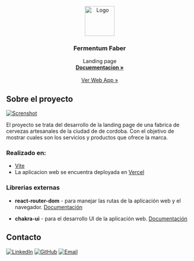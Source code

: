 <div align="center">
  <a href="https://github.com/sanmoyano">
    <img src="https://firebasestorage.googleapis.com/v0/b/fermentum-app.appspot.com/o/logo_fmtm.svg?alt=media&token=cba5f277-4b2f-4e31-a820-ba07f02bf21d" alt="Logo" width="80" height="80">
  </a>

<h3 align="center">Fermentum Faber</h3>
  <p align="center"> Landing page
        <br />
        <a href="https://github.com/sanmoyano/fermentum-web.git"><strong>Docuementacion »</strong></a>
        <br />
        <br />
        <a href="https://fermentum-app.firebaseapp.com/">Ver Web App »</a>
    </p>
</div>

## Sobre el proyecto
[![Screnshot](https://firebasestorage.googleapis.com/v0/b/sm-portfolio-4c746.appspot.com/o/fmtm_landing-min.jpg?alt=media&token=7161ca40-b34c-43b7-9bed-39cc5685620d)](https://fermentumfaber.com/)

El proyecto se trata del desarrollo de la landing page de una fabrica de cervezas artesanales de la ciudad de de cordoba. Con el objetivo de mostrar cuales son los servicios y productos que ofrece la marca.

### Realizado en:

- [Vite](https://vitejs.dev/)
- La aplicacion web se encuentra deployada en [Vercel](https://vercel.com/)

### Librerias externas

- **react-router-dom** - para manejar las rutas de la aplicación web y el navegador. [Documentación](https://reacttraining.com/react-router/web/guides/quick-start)

- **chakra-ui** - para el desarrollo UI de la aplicación web. [Documentación](https://chakra-ui.com/docs/getting-started)

## Contacto
 [![LinkedIn][linkedin-shield]][linkedin-url]
 [![GitHub][github-shield]][github-url]
 [![Email][email-shield]][email-url]

 [linkedin-shield]: https://img.shields.io/badge/LinkedIn-linkedin-url?style=for-the-badge&label=LinkedIn&logo=linkedin&logoColor=white
[linkedin-url]: https://www.linkedin.com/in/santiago-moyano
[github-shield]: https://img.shields.io/badge/GitHub-github-url?style=for-the-badge&label=GitHub&logo=github&logoColor=white
[github-url]:https://github.com/sanmoyano
[email-shield]: https://img.shields.io/badge/Email-email-url?style=for-the-badge&label=Email&logo=email&logoColor=white
[email-url]: mailto:smoyano.di@gmail.com